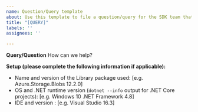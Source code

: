 ```yaml
---
name: Question/Query template
about: Use this template to file a question/query for the SDK team that are not bugs or feature requests.
title: "[QUERY]"
labels: ''
assignees: ''

---
```


**Query/Question**
How can we help?

**Setup (please complete the following information if applicable):**
 - Name and version of the Library package used: [e.g. Azure.Storage.Blobs 12.2.0] 
 - OS and .NET runtime version (`dotnet --info` output for .NET Core projects): [e.g. Windows 10 .NET Framework 4.8]
 - IDE and version : [e.g. Visual Studio 16.3]
